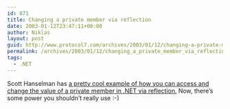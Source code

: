 ```yaml
---
id: 871
title: Changing a private member via reflection
date: 2003-01-12T23:47:11+00:00
author: Niklas
layout: post
guid: http://www.protocol7.com/archives/2003/01/12/changing-a-private-member-via-reflection/
permalink: /archives/2003/01/12/changing_a_private_member_via_reflection/
tags:
  - .NET
---
```

<div class='microid-b5ab38738d349ab5439f555e2370e91a10ceaee8'>
  <p>
    Scott Hanselman has <a href="http://radio.weblogs.com/0106747/2003/01/10.html#a154">a pretty cool example of how you can access and change the value of a private member in .NET via reflection.</a> Now, there&#8217;s some power you shouldn&#8217;t really use :-)
  </p>
</div>